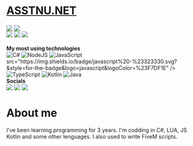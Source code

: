 <p align="center">
<h1><a href="https://assynu.net/">ASSTNU.NET</a></h1>
  <img align="center" src="https://github-readme-stats.vercel.app/api?username=ASSYNU&show_icons=true&theme=github_dark"></img>
  <img align="center" src="https://github-readme-stats.vercel.app/api/top-langs/?username=ASSYNU&layout=compact&theme=github_dark"></img>
  <br>
  <div>
    <img src="https://badges.pufler.dev/visits/assynu/assynu">
    <img src="https://badges.pufler.dev/years/assynu">
    <img src="https://badges.pufler.dev/repos/assynu">
  <div>
  <br>
  <b>My most using technologies</b>
  <br>
  <img alt="C#"
    src="https://img.shields.io/badge/c%23%20-%23239120.svg?&style=for-the-badge&logo=c-sharp&logoColor=white" />
  <img alt="NodeJS"
    src="https://img.shields.io/badge/node.js%20-%2343853D.svg?&style=for-the-badge&logo=node.js&logoColor=white" />
  <img alt="JavaScript"
<br>
    src="https://img.shields.io/badge/javascript%20-%23323330.svg?&style=for-the-badge&logo=javascript&logoColor=%23F7DF1E" />
  <img alt="TypeScript"
    src="https://img.shields.io/badge/typescript%20-%23007ACC.svg?&style=for-the-badge&logo=typescript&logoColor=white" />
  <img alt="Kotlin"
    src="https://img.shields.io/badge/kotlin%20-%23007ACC.svg?&style=for-the-badge&logo=kotlin&logoColor=white" />
  <img alt="Java"
    src="https://img.shields.io/badge/java-%23007ACC.svg?&style=for-the-badge&logo=java&logoColor=white" />
  <br>
   <b>Socials</b>
  <br>
  <a href="mailto:assynubusiness@gmail.com" target="_blank"><img
      src="https://img.shields.io/badge/Gmail-D14836?style=for-the-badge&logo=gmail&logoColor=white"></a>
  <a href="https://discord.gg/m3dDCMd7kJ" target="_blank"><img
      src="https://img.shields.io/badge/Discord-7289DA?style=for-the-badge&logo=discord&logoColor=white"></a>
  <a href="https://stackoverflow.com/users/16449282/assynu" target="_blank"><img
      src="https://img.shields.io/badge/Stack_Overflow-FE7A16?style=for-the-badge&logo=stack-overflow&logoColor=white"></a>
  <br>
<h1>About me</h1>
I've been learning programming for 3 years. I'm codding in C#, LUA, JS Kotlin and some other lenguages. I also used to write FiveM scripts.
</p>
